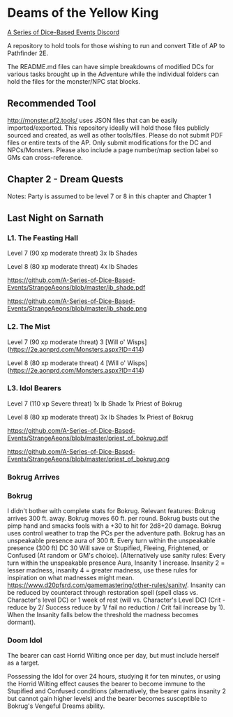 # Deams of the Yellow King

[A Series of Dice-Based Events Discord](https://discord.gg/UQ8UD3H)

A repository to hold tools for those wishing to run and convert Title of AP to Pathfinder 2E.

The README.md files can have simple breakdowns of modified DCs for various tasks brought up in the Adventure while the individual folders can hold the files for the monster/NPC stat blocks.

## Recommended Tool

http://monster.pf2.tools/ uses JSON files that can be easily imported/exported. This repository ideally will hold those files publicly sourced and created, as well as other tools/files. 
Please do not submit PDF files or entire texts of the AP. Only submit modifications for the DC and NPCs/Monsters. Please also include a page number/map section label so GMs can cross-reference.

## Chapter 2 - Dream Quests
Notes: Party is assumed to be level 7 or 8 in this chapter and Chapter 1

## Last Night on Sarnath

### L1. The Feasting Hall
Level 7 (90 xp moderate threat)
3x Ib Shades

Level 8 (80 xp moderate threat)
4x Ib Shades

https://github.com/A-Series-of-Dice-Based-Events/StrangeAeons/blob/master/ib_shade.pdf

https://github.com/A-Series-of-Dice-Based-Events/StrangeAeons/blob/master/ib_shade.png

### L2. The Mist
Level 7 (90 xp moderate threat)
3 [Will o' Wisps] (https://2e.aonprd.com/Monsters.aspx?ID=414)

Level 8 (80 xp moderate threat)
4 [Will o' Wisps] (https://2e.aonprd.com/Monsters.aspx?ID=414)

### L3. Idol Bearers
Level 7 (110 xp Severe threat)
1x Ib Shade
1x Priest of Bokrug

Level 8 (80 xp moderate threat)
3x Ib Shades
1x Priest of Bokrug

https://github.com/A-Series-of-Dice-Based-Events/StrangeAeons/blob/master/priest_of_bokrug.pdf

https://github.com/A-Series-of-Dice-Based-Events/StrangeAeons/blob/master/priest_of_bokrug.png

### Bokrug Arrives

### Bokrug 
I didn't bother with complete stats for Bokrug. Relevant features: 
Bokrug arrives 300 ft. away. 
Bokrug moves 60 ft. per round. 
Bokrug busts out the pimp hand and smacks fools with a +30 to hit for 2d8+20 damage. 
Bokrug uses control weather to trap the PCs per the adventure path. 
Bokrug has an unspeakable presence aura of 300 ft. Every turn within the unspeakable presence (300 ft) DC 30 Will save or Stupified, Fleeing, Frightened, or Confused (At random or GM's choice). 
(Alternatively use sanity rules: Every turn within the unspeakable presence Aura, Insanity 1 increase. Insanity 2 = lesser madness, insanity 4 = greater madness, use these rules for inspiration on what madnesses might mean. https://www.d20pfsrd.com/gamemastering/other-rules/sanity/. Insanity can be reduced by counteract through restoration spell (spell class vs. Character's level DC) or 1 week of rest (will vs. Character's Level DC) (Crit - reduce by 2/ Success reduce by 1/ fail no reduction / Crit fail increase by 1). When the Insanity falls below the threshold the madness becomes dormant). 

### Doom Idol

The bearer can cast Horrid Wilting once per day, but must include herself as a target.

Possessing the Idol for over 24 hours, studying it for ten minutes, or using the Horrid Wilting effect causes the bearer to become immune to the Stupified and Confused conditions (alternatively, the bearer gains insanity 2 but cannot gain higher levels) and the bearer becomes susceptible to Bokrug's Vengeful Dreams ability.
